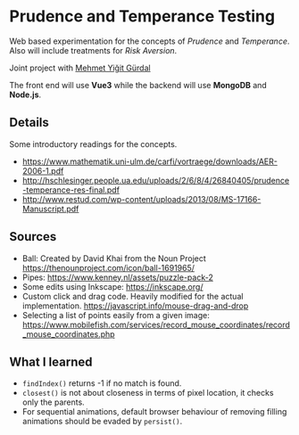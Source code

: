 # Prudence and Temperance Testing

Web based experimentation for the concepts of *Prudence* and *Temperance*. Also will include treatments for *Risk Aversion*.

Joint project with [Mehmet Yiğit Gürdal](https://econ.boun.edu.tr/mehmet-yigit-gurdal-0)

The front end will use **Vue3** while the backend will use **MongoDB** and **Node.js**.

## Details

Some introductory readings for the concepts.

- https://www.mathematik.uni-ulm.de/carfi/vortraege/downloads/AER-2006-1.pdf
- http://hschlesinger.people.ua.edu/uploads/2/6/8/4/26840405/prudence-temperance-res-final.pdf
- http://www.restud.com/wp-content/uploads/2013/08/MS-17166-Manuscript.pdf

## Sources

- Ball: Created by David Khai from the Noun Project https://thenounproject.com/icon/ball-1691965/
- Pipes: https://www.kenney.nl/assets/puzzle-pack-2
- Some edits using Inkscape: https://inkscape.org/
- Custom click and drag code. Heavily modified for the actual implementation. https://javascript.info/mouse-drag-and-drop
- Selecting a list of points easily from a given image: https://www.mobilefish.com/services/record_mouse_coordinates/record_mouse_coordinates.php

## What I learned
- `findIndex()` returns -1 if no match is found.
- `closest()` is not about closeness in terms of pixel location, it checks only the parents.
- For sequential animations, default browser behaviour of removing filling animations should be evaded by `persist()`.
